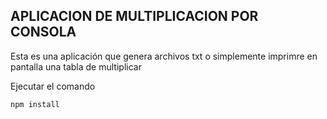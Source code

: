 
## APLICACION DE MULTIPLICACION POR CONSOLA

Esta es una aplicación que genera archivos txt
o simplemente imprimre en pantalla una tabla de multiplicar

Ejecutar el comando

```
npm install
```